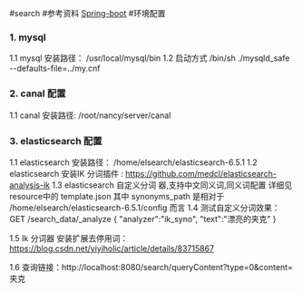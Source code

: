 #search
#参考资料
 [Spring-boot](http://www.ityouknow.com/springboot/2015/12/30/springboot-collect.html )
#环境配置
### 1. mysql
1.1 mysql 安装路径：
/usr/local/mysql/bin
1.2 启动方式
/bin/sh ./mysqld_safe --defaults-file=../my.cnf
### 2. canal 配置
1.1 canal 安装路径:
/root/nancy/server/canal
### 3. elasticsearch 配置
1.1 elasticsearch 安装路径：
/home/elsearch/elasticsearch-6.5.1
1.2 elasticsearch 安装IK 分词插件 : https://github.com/medcl/elasticsearch-analysis-ik
1.3 elasticsearch 自定义分词 器,支持中文同义词,同义词配置
详细见 resource中的 template.json
其中 synonyms_path 是相对于 /home/elsearch/elasticsearch-6.5.1/config 而言
1.4 测试自定义分词效果：
GET /search_data/_analyze
{
"analyzer":"ik_syno",
"text":"漂亮的夹克"
}

1.5 Ik 分词器 安装扩展去停用词：https://blog.csdn.net/yiyiholic/article/details/83715867

1.6 查询链接：http://localhost:8080/search/queryContent?type=0&content=夹克



